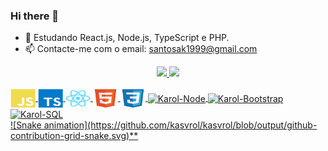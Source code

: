 ### Hi there 👋

- 🌱 Estudando React.js, Node.js, TypeScript e PHP.
- 📫 Contacte-me com o email: santosak1999@gmail.com

<div align="center">
  <a href="https://github.com/kasvrol">
  <img height="180em" src="https://github-readme-stats.vercel.app/api?username=kasvrol&show_icons=true&theme=dark&include_all_commits=true&count_private=true"/>
  <img height="180em" src="https://github-readme-stats.vercel.app/api/top-langs/?username=kasvrol&layout=compact&langs_count=7&theme=dark"/>
</div>
<div style="display: inline_block"><br>
  <img align="center" alt="Karol-Js" height="30" width="40" src="https://raw.githubusercontent.com/devicons/devicon/master/icons/javascript/javascript-plain.svg">
  <img align="center" alt="Karol-Ts" height="30" width="40" src="https://raw.githubusercontent.com/devicons/devicon/master/icons/typescript/typescript-plain.svg">
  <img align="center" alt="Karol-React" height="30" width="40" src="https://raw.githubusercontent.com/devicons/devicon/master/icons/react/react-original.svg">
  <img align="center" alt="Karol-HTML" height="30" width="40" src="https://raw.githubusercontent.com/devicons/devicon/master/icons/html5/html5-original.svg">
  <img align="center" alt="Karol-CSS" height="30" width="40" src="https://raw.githubusercontent.com/devicons/devicon/master/icons/css3/css3-original.svg">
  <img align="center" alt="Karol-Node" height="30" width="40" src="https://cdn.jsdelivr.net/gh/devicons/devicon/icons/nodejs/nodejs-original.svg">
  <img align="center" alt="Karol-Bootstrap" height="30" width="40" src="https://cdn.jsdelivr.net/gh/devicons/devicon/icons/bootstrap/bootstrap-original.svg">
  <img align="center" alt="Karol-SQL" height="30" width="40" src="https://cdn.jsdelivr.net/gh/devicons/devicon/icons/mysql/mysql-original.svg">
</div>
  <div>
    ![Snake animation](https://github.com/kasvrol/kasvrol/blob/output/github-contribution-grid-snake.svg)**
  </div>
